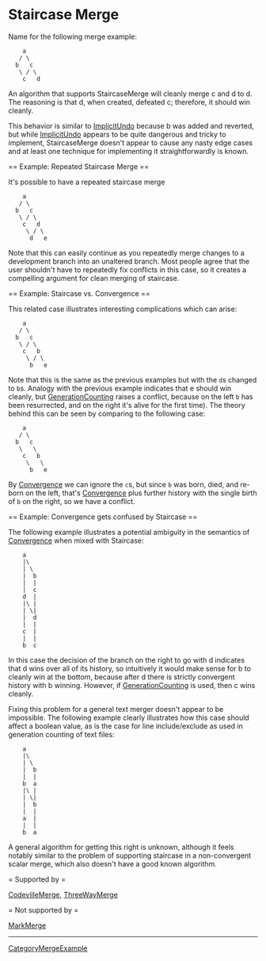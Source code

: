 # Staircase Merge

Name for the following merge example:

```
    a
   / \
  b   c
   \ / \
    c   d
```

An algorithm that supports StaircaseMerge will cleanly merge c and d to d.  The reasoning is that d, when created, defeated c; therefore, it should win cleanly.

This behavior is similar to [ImplicitUndo](ImplicitUndo.md) because b was added and reverted, but while [ImplicitUndo](ImplicitUndo.md) appears to be quite dangerous and tricky to implement, StaircaseMerge doesn't appear to cause any nasty edge cases and at least one technique for implementing it straightforwardly is known.

== Example: Repeated Staircase Merge ==

It's possible to have a repeated staircase merge

```
    a
   / \
  b   c
   \ / \
    c   d
     \ / \
      d   e
```

Note that this can easily continue as you repeatedly merge changes to a development branch into an unaltered branch. Most people agree that the user shouldn't have to repeatedly fix conflicts in this case, so it creates a compelling argument for clean merging of staircase.

== Example: Staircase vs. Convergence ==

This related case illustrates interesting complications which can arise:

```
    a
   / \
  b   c
   \ / \
    c   b
     \ / \
      b   e
```

Note that this is the same as the previous examples but with the `d`s changed to `b`s. Analogy with the previous example indicates that e should win cleanly, but [GenerationCounting](GenerationCounting.md) raises a conflict, because on the left `b` has been resurrected, and on the right it's alive for the first time). The theory behind this can be seen by comparing to the following case:

```
    a
   / \
  b   c
   \   \
    c   b
     \   \
      b   e
```

By [Convergence](Convergence.md) we can ignore the `c`s, but since `b` was born, died, and re-born on the left, that's [Convergence](Convergence.md) plus further history with the single birth of `b` on the right, so we have a conflict.

== Example: Convergence gets confused by Staircase ==

The following example illustrates a potential ambiguity in the semantics of [Convergence](Convergence.md) when mixed with Staircase:

```
    a
    |\
    | \
    |  b
    |  |
    |  c
    d  |
    |\ |
    | \|
    |  d
    |  |
    c  |
    |  |
    b  c
```

In this case the decision of the branch on the right to go with d indicates that d wins over all of its history, so intuitively it would make sense for b to cleanly win at the bottom, because after d there is strictly convergent history with b winning. However, if [GenerationCounting](GenerationCounting.md) is used, then c wins cleanly.

Fixing this problem for a general text merger doesn't appear to be impossible. The following example clearly illustrates how this case should affect a boolean value, as is the case for line include/exclude as used in generation counting of text files:

```
    a
    |\
    | \
    |  b
    |  |
    b  a
    |\ |
    | \|
    |  b
    |  |
    a  |
    |  |
    b  a
```

A general algorithm for getting this right is unknown, although it feels notably similar to the problem of supporting staircase in a non-convergent scalar merge, which also doesn't have a good known algorithm.

= Supported by =

[CodevilleMerge](CodevilleMerge.md), [ThreeWayMerge](ThreeWayMerge.md)

= Not supported by =

[MarkMerge](MarkMerge.md)

----

[CategoryMergeExample](CategoryMergeExample.md)
